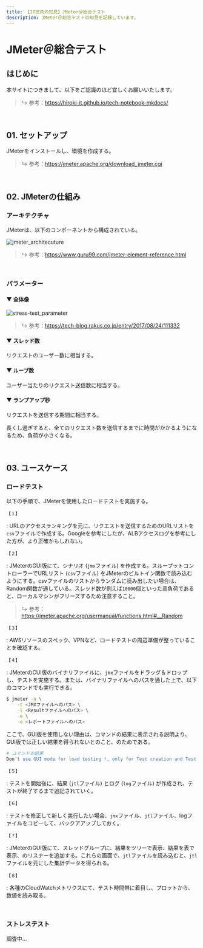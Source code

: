 ```yaml
---
title: 【IT技術の知見】JMeter＠総合テスト
description: JMeter＠総合テストの知見を記録しています。
---
```


# JMeter＠総合テスト

## はじめに

本サイトにつきまして、以下をご認識のほど宜しくお願いいたします。



> ↪️ 参考：https://hiroki-it.github.io/tech-notebook-mkdocs/

<br>

## 01. セットアップ

JMeterをインストールし、環境を作成する。



> ↪️ 参考：https://jmeter.apache.org/download_jmeter.cgi

<br>

## 02. JMeterの仕組み

### アーキテクチャ

JMeterは、以下のコンポーネントから構成されている。

![jmeter_architecuture](https://raw.githubusercontent.com/hiroki-it/tech-notebook/master/images/jmeter_architecuture.png)


> ↪️ 参考：https://www.guru99.com/jmeter-element-reference.html


<br>

### パラメーター

#### ▼ 全体像

![stress-test_parameter](https://raw.githubusercontent.com/hiroki-it/tech-notebook/master/images/stress-test_parameter.png)

> ↪️ 参考：https://tech-blog.rakus.co.jp/entry/2017/08/24/111332

#### ▼ スレッド数

リクエストのユーザー数に相当する。



#### ▼ ループ数

ユーザー当たりのリクエスト送信数に相当する。



#### ▼ ランプアップ秒

リクエストを送信する期間に相当する。

長くし過ぎすると、全てのリクエスト数を送信するまでに時間がかかるようになるため、負荷が小さくなる。



<br>

## 03. ユースケース

### ロードテスト

以下の手順で、JMeterを使用したロードテストを実施する。



```【１】```

:    URLのアクセスランキングを元に、リクエストを送信するためのURLリストを```csv```ファイルで作成する。Googleを参考にしたが、ALBアクセスログを参考にした方が、より正確かもしれない。

```【２】```

:    JMeterのGUI版にて、シナリオ (```jmx```ファイル) を作成する。スループットコントローラーでURLリスト (```csv```ファイル) をJMeterのビルトイン関数で読み込むようにする。csvファイルのリストからランダムに読み出したい場合は、Random関数が適している。スレッド数が例えば```10000```個といった高負荷であると、ローカルマシンがフリーズするため注意すること。

> ↪️ 参考：https://jmeter.apache.org/usermanual/functions.html#__Random

```【３】```

:    AWSリソースのスペック、VPNなど、ロードテストの周辺準備が整っていることを確認する。

```【４】```

:    JMeterのCUI版のバイナリファイルに、```jmx```ファイルをドラッグ＆ドロップし、テストを実施する。または、バイナリファイルへのパスを通した上で、以下のコマンドでも実行できる。


```bash
$ jmeter -n \
    -t <JMXファイルへのパス> \
    -l <Resultファイルへのパス> \
    -e \
    -o <レポートファイルへのパス>
```

ここで、GUI版を使用しない理由は、コマンドの結果に表示される説明より、GUI版では正しい結果を得られないとのこと、のためである。



```bash
# コマンドの結果
Don't use GUI mode for load testing !, only for Test creation and Test debugging.For load testing, use CLI Mode (was NON GUI):
```

```【５】```

:    テストを開始後に、結果 (```jtl```ファイル) とログ (```log```ファイル) が作成され、テストが終了するまで追記されていく。

```【６】```

:    テストを修正して新しく実行したい場合、```jmx```ファイル、```jtl```ファイル、logファイルをコピーして、バックアアップしておく。

```【７】```

:    JMeterのGUI版にて、スレッドグループに、結果をツリーで表示、結果を表で表示、のリスナーを追加する。これらの画面で、```jtl```ファイルを読み込むと、```jtl```ファイルを元にした集計データを得られる。

```【８】```

:    各種のCloudWatchメトリクスにて、テスト時間帯に着目し、プロットから、数値を読み取る。

<br>

### ストレステスト

調査中...

<br>
